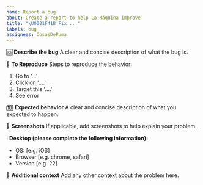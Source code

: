 ```yaml
---
name: Report a bug
about: Create a report to help La Máquina improve
title: "\U0001F41B Fix ..."
labels: bug
assignees: CosasDePuma
---
```


🆘 **Describe the bug**
A clear and concise description of what the bug is.

🔁 **To Reproduce**
Steps to reproduce the behavior:

1. Go to '...'
2. Click on '....'
3. Target this '....'
4. See error

🔟 **Expected behavior**
A clear and concise description of what you expected to happen.

🎦 **Screenshots**
If applicable, add screenshots to help explain your problem.

ℹ️  **Desktop (please complete the following information):**

- OS: [e.g. iOS]
- Browser [e.g. chrome, safari]
- Version [e.g. 22]

🚮 **Additional context**
Add any other context about the problem here.
